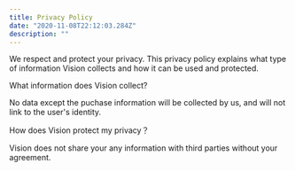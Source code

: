 ```yaml
---
title: Privacy Policy
date: "2020-11-08T22:12:03.284Z"
description: ""
---
```


We respect and protect your privacy. This privacy policy explains what type of information Vision collects and how it can be used and protected.

What information does Vision collect?

No data except the puchase information will be collected by us, and will not link to the user's identity.

How does Vision protect my privacy？

Vision does not share your any information with third parties without your agreement.
